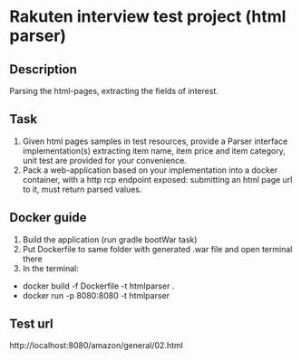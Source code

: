 # Rakuten interview test project (html parser)

## Description

Parsing the html-pages, extracting the fields of interest.

## Task

1. Given html pages samples in test resources, provide a Parser interface implementation(s) extracting item name, item price and item category, unit test are provided for your convenience.
2. Pack a web-application based on your implementation into a docker container, with a http rcp endpoint exposed: submitting an html page url to it, must return parsed values.


## Docker guide
1. Build the application (run gradle bootWar task)
2. Put Dockerfile to same folder with generated .war file and open terminal there
3. In the terminal:
- docker build -f Dockerfile -t htmlparser .
- docker run -p 8080:8080 -t htmlparser

## Test url
http://localhost:8080/amazon/general/02.html
